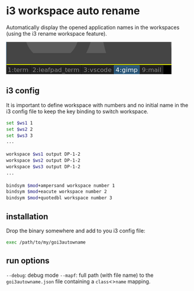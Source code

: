 # i3 workspace auto rename

Automatically display the opened application names in the workspaces (using the i3 rename workspace feature).

![screenshot](screenshot.png)

## i3 config

It is important to define workspace with numbers and no initial name in the i3 config file to keep the key binding to switch workspace.

```bash
set $ws1 1
set $ws2 2
set $ws3 3
...

workspace $ws1 output DP-1-2
workspace $ws2 output DP-1-2
workspace $ws3 output DP-1-2
...

bindsym $mod+ampersand workspace number 1
bindsym $mod+eacute workspace number 2
bindsym $mod+quotedbl workspace number 3
```

## installation

Drop the binary somewhere and add to you i3 config file:

```bash
exec /path/to/my/goi3autowname
```

## run options

`--debug`: debug mode
`--mapf`: full path (with file name) to the `goi3autowname.json` file containing a `class`<>`name` mapping.